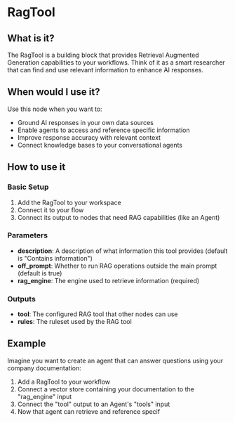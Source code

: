 # RagTool

## What is it?

The RagTool is a building block that provides Retrieval Augmented Generation capabilities to your workflows. Think of it as a smart researcher that can find and use relevant information to enhance AI responses.

## When would I use it?

Use this node when you want to:

- Ground AI responses in your own data sources
- Enable agents to access and reference specific information
- Improve response accuracy with relevant context
- Connect knowledge bases to your conversational agents

## How to use it

### Basic Setup

1. Add the RagTool to your workspace
2. Connect it to your flow
3. Connect its output to nodes that need RAG capabilities (like an Agent)

### Parameters

- **description**: A description of what information this tool provides (default is "Contains information")
- **off_prompt**: Whether to run RAG operations outside the main prompt (default is true)
- **rag_engine**: The engine used to retrieve information (required)

### Outputs

- **tool**: The configured RAG tool that other nodes can use
- **rules**: The ruleset used by the RAG tool

## Example

Imagine you want to create an agent that can answer questions using your company documentation:

1. Add a RagTool to your workflow
2. Connect a vector store containing your documentation to the "rag_engine" input
3. Connect the "tool" output to an Agent's "tools" input
4. Now that agent can retrieve and reference specif